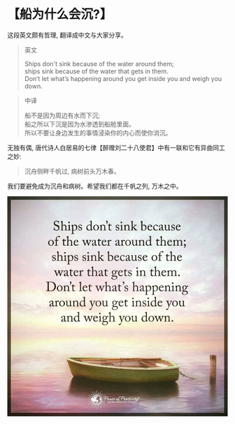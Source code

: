 # 【船为什么会沉?】

这段英文颇有哲理, 翻译成中文与大家分享。

> 英文
>
> Ships don't sink because of the water around them;   
> ships sink because of the water that gets in them.   
> Don’t let what’s happening around you get inside you and weigh you down.

> 中译 
>
> 船不是因为周边有水而下沉;  
> 船之所以下沉是因为水渗透到船舱里面。  
> 所以不要让身边发生的事情浸染你的内心而使你消沉。

无独有偶, 唐代诗人白居易的七律【醉赠刘二十八使君】中有一联和它有异曲同工之妙: 

> 沉舟侧畔千帆过, 病树前头万木春。

我们要避免成为沉舟和病树。希望我们都在千帆之列, 万木之中。

![](13.jpg)